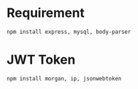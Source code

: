 # Requirement

```
npm install express, mysql, body-parser
```

# JWT Token

```
npm install morgan, ip, jsonwebtoken
```
